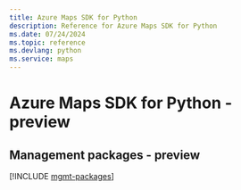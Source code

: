 ```yaml
---
title: Azure Maps SDK for Python
description: Reference for Azure Maps SDK for Python
ms.date: 07/24/2024
ms.topic: reference
ms.devlang: python
ms.service: maps
---
```

# Azure Maps SDK for Python - preview

## Management packages - preview
[!INCLUDE [mgmt-packages](maps-mgmt-index.md)]